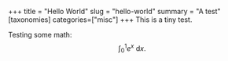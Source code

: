 +++
title = "Hello World"
slug = "hello-world"
summary = "A test"
[taxonomies]
categories=["misc"]
+++
This is a tiny test.

Testing some math: $$\int_0^1 e^x\ \mathrm{d}x.$$
